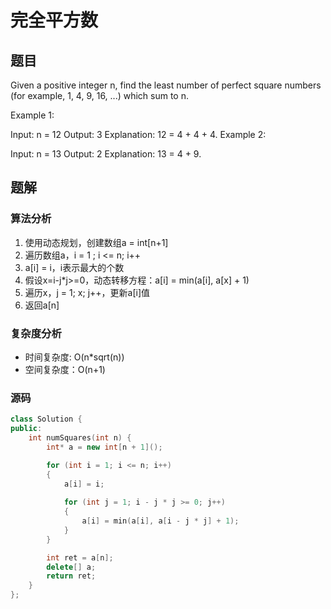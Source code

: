 # 完全平方数
## 题目
Given a positive integer n, find the least number of perfect square numbers (for example, 1, 4, 9, 16, ...) which sum to n.

Example 1:

Input: n = 12
Output: 3 
Explanation: 12 = 4 + 4 + 4.
Example 2:

Input: n = 13
Output: 2
Explanation: 13 = 4 + 9.

## 题解
### 算法分析
1. 使用动态规划，创建数组a = int[n+1]
2. 遍历数组a，i = 1 ; i <= n; i++
3. a[i] = i，i表示最大的个数
4. 假设x=i-j*j>=0，动态转移方程：a[i] = min(a[i], a[x] + 1)
5. 遍历x，j = 1; x; j++，更新a[i]值
6. 返回a[n]
### 复杂度分析
+ 时间复杂度: O(n*sqrt(n))
+ 空间复杂度：O(n+1)
### 源码
```C++ []
class Solution {
public:
    int numSquares(int n) {
        int* a = new int[n + 1]();

        for (int i = 1; i <= n; i++)
        {
            a[i] = i;
            
            for (int j = 1; i - j * j >= 0; j++)
            {
                a[i] = min(a[i], a[i - j * j] + 1);
            }       
        }        

        int ret = a[n];
        delete[] a;
        return ret;
    }
};